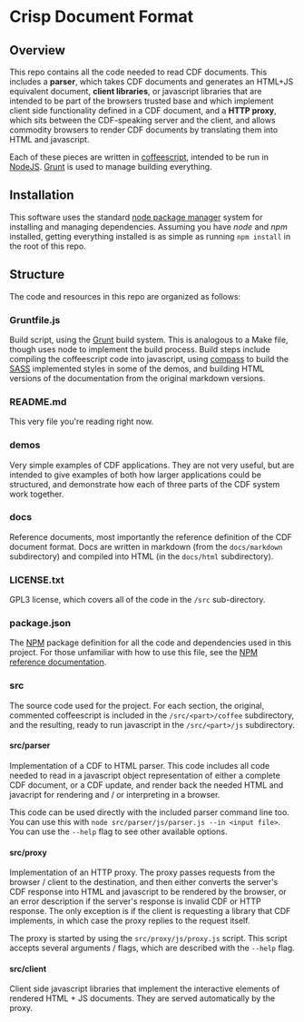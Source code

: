 # Crisp Document Format

## Overview
This repo contains all the code needed to read CDF documents.  This includes
a **parser**, which takes CDF documents and generates an HTML+JS equivalent
document, **client libraries**, or javascript libraries that are intended
to be part of the browsers trusted base and which implement client side
functionality defined in a CDF document, and a **HTTP proxy**, which sits
between the CDF-speaking server and the client, and allows commodity browsers
to render CDF documents by translating them into HTML and javascript.

Each of these pieces are written in [coffeescript](http://coffeescript.org/),
intended to be run in [NodeJS](https://nodejs.org/).
[Grunt](http://gruntjs.com/) is used to manage building everything.


## Installation
This software uses the standard [node package manager](https://www.npmjs.com/)
system for installing and managing dependencies.  Assuming you have *node*
and *npm* installed, getting everything installed is as simple as running
`npm install` in the root of this repo.


## Structure
The code and resources in this repo are organized as follows:

### Gruntfile.js
Build script, using the [Grunt](http://gruntjs.com) build system.  This is
analogous to a Make file, though uses node to implement the build process.
Build steps include compiling the coffeescript code into javascript,
using [compass](http://compass-style.org/) to build the
[SASS](http://sass-lang.com/) implemented styles in some of the demos, and
building HTML versions of the documentation from the original markdown
versions.

### README.md
This very file you're reading right now.

### demos
Very simple examples of CDF applications.  They are not very useful, but
are intended to give examples of both how larger applications could be
structured, and demonstrate how each of three parts of the CDF system
work together.

### docs
Reference documents, most importantly the reference definition of the CDF
document format.  Docs are written in markdown (from the `docs/markdown`
subdirectory) and compiled into HTML (in the `docs/html` subdirectory).

### LICENSE.txt
GPL3 license, which covers all of the code in the `/src` sub-directory. 

### package.json
The [NPM](https://www.npmjs.com/) package definition for all the code and
dependencies used in this project.  For those unfamiliar with how to use
this file, see the [NPM reference documentation](https://docs.npmjs.com/).

### src
The source code used for the project.  For each section, the original,
commented coffeescript is included in the `/src/<part>/coffee` subdirectory,
and the resulting, ready to run javascript in the `/src/<part>/js`
subdirectory. 

#### src/parser
Implementation of a CDF to HTML parser.  This code includes all code
needed to read in a javascript object representation of either a complete
CDF document, or a CDF update, and render back the needed HTML and javacript
for rendering and / or interpreting in a browser.

This code can be used directly with the included parser command line too.
You can use this with `node src/parser/js/parser.js --in <input file>`.
You can use the `--help` flag to see other available options.

#### src/proxy
Implementation of an HTTP proxy.  The proxy passes requests from the browser /
client to the destination, and then either converts the server's CDF response
into HTML and javascript to be rendered by the browser, or an error description
if the server's response is invalid CDF or HTTP response.  The only
exception is if the client is requesting a library that CDF implements, in
which case the proxy replies to the request itself.

The proxy is started by using the `src/proxy/js/proxy.js` script.  This
script accepts several arguments / flags, which are described with the
`--help` flag.

#### src/client
Client side javascript libraries that implement the interactive elements
of rendered HTML + JS documents.  They are served automatically by the
proxy.
 
